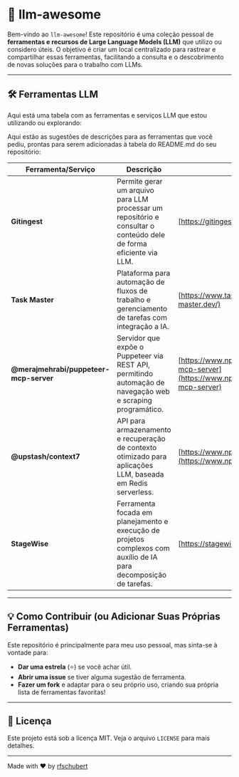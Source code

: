 # 🤖 llm-awesome

Bem-vindo ao `llm-awesome`! Este repositório é uma coleção pessoal de **ferramentas e recursos de Large Language Models (LLM)** que utilizo ou considero úteis. O objetivo é criar um local centralizado para rastrear e compartilhar essas ferramentas, facilitando a consulta e o descobrimento de novas soluções para o trabalho com LLMs.

---

## 🛠️ Ferramentas LLM

Aqui está uma tabela com as ferramentas e serviços LLM que estou utilizando ou explorando:

Aqui estão as sugestões de descrições para as ferramentas que você pediu, prontas para serem adicionadas à tabela do README.md do seu repositório:

| Ferramenta/Serviço                         | Descrição                                                                                              | Link                                                      |
|--------------------------------------------|--------------------------------------------------------------------------------------------------------|-----------------------------------------------------------|
| **Gitingest**                              | Permite gerar um arquivo para LLM processar um repositório e consultar o conteúdo dele de forma eficiente via LLM. | [https://gitingest.com/](https://gitingest.com/)          |
| **Task Master**                            | Plataforma para automação de fluxos de trabalho e gerenciamento de tarefas com integração a IA.         | [https://www.task-master.dev/](https://www.task-master.dev/) |
| **@merajmehrabi/puppeteer-mcp-server**     | Servidor que expõe o Puppeteer via REST API, permitindo automação de navegação web e scraping programático. | [https://www.npmjs.com/package/@merajmehrabi/puppeteer-mcp-server](https://www.npmjs.com/package/@merajmehrabi/puppeteer-mcp-server) |
| **@upstash/context7**                      | API para armazenamento e recuperação de contexto otimizado para aplicações LLM, baseada em Redis serverless. | [https://www.npmjs.com/package/@upstash/context7](https://www.npmjs.com/package/@upstash/context7) |
| **StageWise**                              | Ferramenta focada em planejamento e execução de projetos complexos com auxílio de IA para decomposição de tarefas. | [https://stagewise.io/](https://stagewise.io/)            |
---

## 💡 Como Contribuir (ou Adicionar Suas Próprias Ferramentas)

Este repositório é principalmente para meu uso pessoal, mas sinta-se à vontade para:

* **Dar uma estrela** (⭐) se você achar útil.
* **Abrir uma issue** se tiver alguma sugestão de ferramenta.
* **Fazer um fork** e adaptar para o seu próprio uso, criando sua própria lista de ferramentas favoritas!

---

## 📜 Licença

Este projeto está sob a licença MIT. Veja o arquivo `LICENSE` para mais detalhes.

---

Made with ❤️ by [rfschubert](https://github.com/rfschubert)
